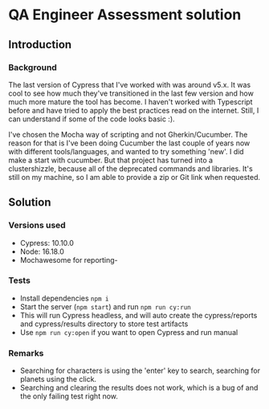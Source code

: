 # QA Engineer Assessment solution

## Introduction
### Background
The last version of Cypress that I've worked with was around v5.x. It was cool to see how much they've transitioned in the last few version and how much more mature the tool has become. I haven't worked with Typescript before and have tried to apply the best practices read on the internet. Still, I can understand if some of the code looks basic :).

I've chosen the Mocha way of scripting and not Gherkin/Cucumber. The reason for that is I've been doing Cucumber the last couple of years now with different tools/languages, and wanted to try something 'new'. I did make a start with cucumber. But that project has turned into a clustershizzle, because all of the deprecated commands and libraries. It's still on my machine, so I am able to provide a zip or Git link when requested.

## Solution
### Versions used
- Cypress: 10.10.0
- Node: 16.18.0
- Mochawesome for reporting-

### Tests
- Install dependencies `npm i`
- Start the server (`npm start`) and run `npm run cy:run`
- This will run Cypress headless, and will auto create the cypress/reports and cypress/results directory to store test artifacts
- Use `npm run cy:open` if you want to open Cypress and run manual

### Remarks
- Searching for characters is using the 'enter' key to search, searching for planets using the click.
- Searching and clearing the results does not work, which is a bug of and the only failing test right now.